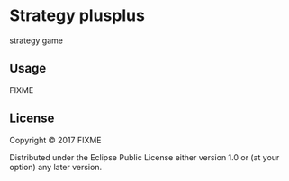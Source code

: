 # Strategy plusplus

strategy game

## Usage

FIXME

## License

Copyright © 2017 FIXME

Distributed under the Eclipse Public License either version 1.0 or (at
your option) any later version.
